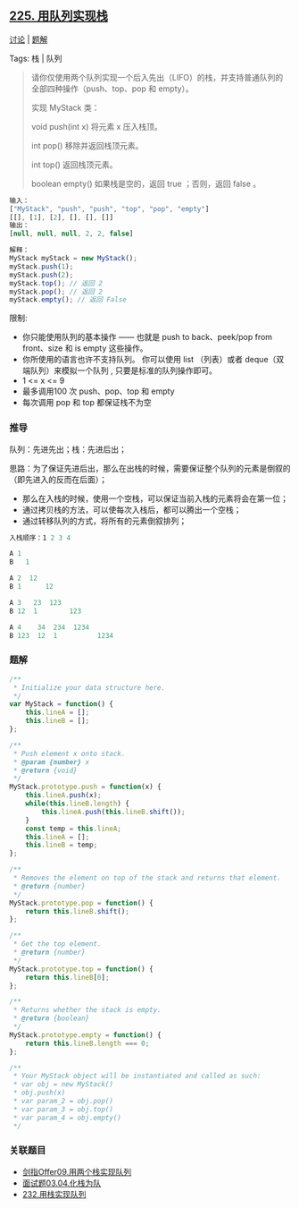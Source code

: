 ## [225. 用队列实现栈](https://leetcode-cn.com/problems/implement-stack-using-queues/)

[讨论](https://leetcode-cn.com/problems/implement-stack-using-queues/comments/) | [题解](https://leetcode-cn.com/problems/implement-stack-using-queues/solution/)

Tags: 栈 | 队列

> 请你仅使用两个队列实现一个后入先出（LIFO）的栈，并支持普通队列的全部四种操作（push、top、pop 和 empty）。
>
> 实现 MyStack 类：
>
> void push(int x) 将元素 x 压入栈顶。
> 
> int pop() 移除并返回栈顶元素。
> 
> int top() 返回栈顶元素。
> 
> boolean empty() 如果栈是空的，返回 true ；否则，返回 false 。

```js
输入：
["MyStack", "push", "push", "top", "pop", "empty"]
[[], [1], [2], [], [], []]
输出：
[null, null, null, 2, 2, false]

解释：
MyStack myStack = new MyStack();
myStack.push(1);
myStack.push(2);
myStack.top(); // 返回 2
myStack.pop(); // 返回 2
myStack.empty(); // 返回 False
```

限制:
- 你只能使用队列的基本操作 —— 也就是 push to back、peek/pop from front、size 和 is empty 这些操作。
- 你所使用的语言也许不支持队列。 你可以使用 list （列表）或者 deque（双端队列）来模拟一个队列 , 只要是标准的队列操作即可。
- 1 <= x <= 9
- 最多调用100 次 push、pop、top 和 empty
- 每次调用 pop 和 top 都保证栈不为空

### 推导
队列：先进先出；栈：先进后出；

思路：为了保证先进后出，那么在出栈的时候，需要保证整个队列的元素是倒叙的（即先进入的反而在后面）；
- 那么在入栈的时候，使用一个空栈，可以保证当前入栈的元素将会在第一位；
- 通过拷贝栈的方法，可以使每次入栈后，都可以腾出一个空栈；
- 通过转移队列的方式，将所有的元素倒叙排列；
```js
入栈顺序：1 2 3 4

A 1  
B   1

A 2  12
B 1      12

A 3   23  123
B 12  1        123

A 4    34  234  1234
B 123  12  1          1234
```

### 题解
```js
/**
 * Initialize your data structure here.
 */
var MyStack = function() {
    this.lineA = [];
    this.lineB = [];
};

/**
 * Push element x onto stack. 
 * @param {number} x
 * @return {void}
 */
MyStack.prototype.push = function(x) {
    this.lineA.push(x);
    while(this.lineB.length) {
        this.lineA.push(this.lineB.shift());
    }
    const temp = this.lineA;
    this.lineA = [];
    this.lineB = temp;
};

/**
 * Removes the element on top of the stack and returns that element.
 * @return {number}
 */
MyStack.prototype.pop = function() {
    return this.lineB.shift();
};

/**
 * Get the top element.
 * @return {number}
 */
MyStack.prototype.top = function() {
    return this.lineB[0];
};

/**
 * Returns whether the stack is empty.
 * @return {boolean}
 */
MyStack.prototype.empty = function() {
    return this.lineB.length === 0;
};

/**
 * Your MyStack object will be instantiated and called as such:
 * var obj = new MyStack()
 * obj.push(x)
 * var param_2 = obj.pop()
 * var param_3 = obj.top()
 * var param_4 = obj.empty()
 */
```

### 关联题目
- [剑指Offer09.用两个栈实现队列](https://leetcode-cn.com/problems/yong-liang-ge-zhan-shi-xian-dui-lie-lcof/)
- [面试题03.04.化栈为队](https://leetcode-cn.com/problems/implement-queue-using-stacks-lcci/)
- [232.用栈实现队列](https://leetcode-cn.com/problems/implement-queue-using-stacks/)

